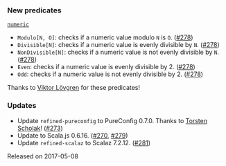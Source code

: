 ### New predicates

[`numeric`](https://github.com/fthomas/refined/blob/v0.8.1/modules/core/shared/src/main/scala/eu/timepit/refined/numeric.scala)

* `Modulo[N, O]`: checks if a numeric value modulo `N` is `O`. ([#278][#278])
* `Divisible[N]`: checks if a numeric value is evenly divisible by `N`. ([#278][#278])
* `NonDivisible[N]`: checks if a numeric value is not evenly divisible by `N`. ([#278][#278])
* `Even`: checks if a numeric value is evenly divisible by 2. ([#278][#278])
* `Odd`: checks if a numeric value is not evenly divisible by 2. ([#278][#278])

Thanks to [Viktor Lövgren](https://github.com/vlovgr) for these predicates!

### Updates

* Update `refined-pureconfig` to PureConfig 0.7.0.
  Thanks to [Torsten Scholak](https://github.com/tscholak)!
  ([#273][#273])
* Update to Scala.js 0.6.16. ([#270][#270], [#279][#279])
* Update `refined-scalaz` to Scalaz 7.2.12. ([#281][#281])

[#270]: https://github.com/fthomas/refined/pull/270
[#273]: https://github.com/fthomas/refined/pull/273
[#278]: https://github.com/fthomas/refined/pull/278
[#279]: https://github.com/fthomas/refined/pull/279
[#281]: https://github.com/fthomas/refined/pull/281

Released on 2017-05-08
